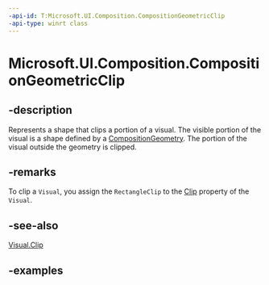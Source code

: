 ```yaml
---
-api-id: T:Microsoft.UI.Composition.CompositionGeometricClip
-api-type: winrt class
---
```


<!-- Class syntax.
public class CompositionGeometricClip : CompositionClip, CompositionClip
-->

# Microsoft.UI.Composition.CompositionGeometricClip

## -description

Represents a shape that clips a portion of a visual. The visible portion of the visual is a shape defined by a [CompositionGeometry](compositiongeometry.md). The portion of the visual outside the geometry is clipped.

## -remarks

To clip a `Visual`, you assign the `RectangleClip` to the [Clip](visual_clip.md) property of the `Visual`.

## -see-also

[Visual.Clip](visual_clip.md)

## -examples

